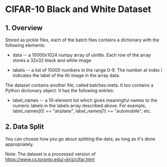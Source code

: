 CIFAR-10 Black and White Dataset
==================================================

## 1. Overview
Stored as pickle files, each of the batch files contains a dictionary with the following elements:

* data -- a 10000x1024 numpy array of uint8s. Each row of the array stores a 32x32 black and white image

* labels -- a list of 10000 numbers in the range 0-9. The number at index i indicates the label of the ith image in the array data.


The dataset contains another file, called batches.meta. It too contains a Python dictionary object. It has the following entries:

* label_names -- a 10-element list which gives meaningful names to the numeric labels in the labels array described above.  For example, label_names[0] == "airplane", label_names[1] == "automobile", etc.

## 2. Data Split

You can choose how you go about splitting the data, as long as it's done appropriately.


Note: The dataset is a processed version of https://www.cs.toronto.edu/~kriz/cifar.html
